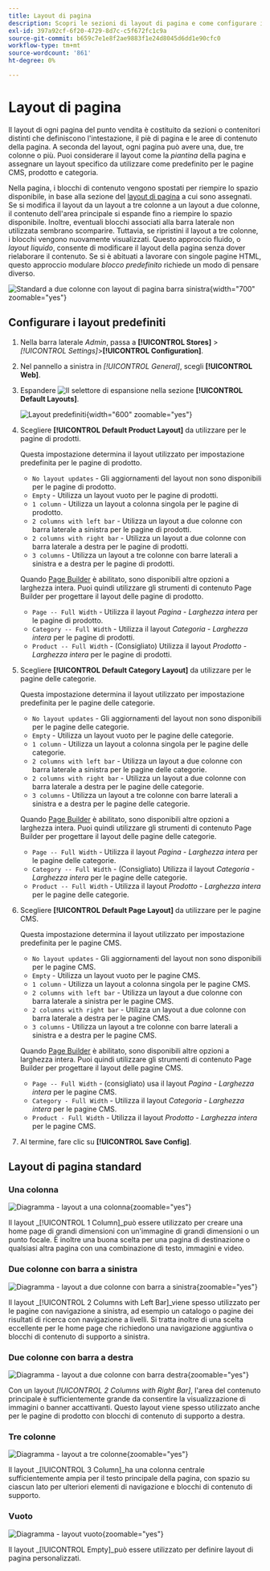 ```yaml
---
title: Layout di pagina
description: Scopri le sezioni di layout di pagina e come configurare i layout predefiniti.
exl-id: 397a92cf-6f20-4729-8d7c-c5f672fc1c9a
source-git-commit: b659c7e1e8f2ae9883f1e24d8045d6dd1e90cfc0
workflow-type: tm+mt
source-wordcount: '861'
ht-degree: 0%

---
```


# Layout di pagina

Il layout di ogni pagina del punto vendita è costituito da sezioni o contenitori distinti che definiscono l&#39;intestazione, il piè di pagina e le aree di contenuto della pagina. A seconda del layout, ogni pagina può avere una, due, tre colonne o più. Puoi considerare il layout come la _piantina_ della pagina e assegnare un layout specifico da utilizzare come predefinito per le pagine CMS, prodotto e categoria.

Nella pagina, i blocchi di contenuto vengono spostati per riempire lo spazio disponibile, in base alla sezione del [layout di pagina](layout-updates.md) a cui sono assegnati. Se si modifica il layout da un layout a tre colonne a un layout a due colonne, il contenuto dell&#39;area principale si espande fino a riempire lo spazio disponibile. Inoltre, eventuali blocchi associati alla barra laterale non utilizzata sembrano scomparire. Tuttavia, se ripristini il layout a tre colonne, i blocchi vengono nuovamente visualizzati. Questo approccio fluido, o _layout liquido_, consente di modificare il layout della pagina senza dover rielaborare il contenuto. Se si è abituati a lavorare con singole pagine HTML, questo approccio modulare _blocco predefinito_ richiede un modo di pensare diverso.

![Standard a due colonne con layout di pagina barra sinistra](./assets/storefront-2-column-ee.png){width="700" zoomable="yes"}

## Configurare i layout predefiniti

1. Nella barra laterale _Admin_, passa a **[!UICONTROL Stores]** > _[!UICONTROL Settings]_>**[!UICONTROL Configuration]**.

1. Nel pannello a sinistra in _[!UICONTROL General]_, scegli **[!UICONTROL Web]**.

1. Espandere ![Il selettore di espansione](../assets/icon-display-expand.png) nella sezione **[!UICONTROL Default Layouts]**.

   ![Layout predefiniti](./assets/web-default-layouts.png){width="600" zoomable="yes"}

1. Scegliere **[!UICONTROL Default Product Layout]** da utilizzare per le pagine di prodotti.

   Questa impostazione determina il layout utilizzato per impostazione predefinita per le pagine di prodotto.

   - `No layout updates` - Gli aggiornamenti del layout non sono disponibili per le pagine di prodotto.
   - `Empty` - Utilizza un layout vuoto per le pagine di prodotti.
   - `1 column` - Utilizza un layout a colonna singola per le pagine di prodotto.
   - `2 columns with left bar` - Utilizza un layout a due colonne con barra laterale a sinistra per le pagine di prodotti.
   - `2 columns with right bar` - Utilizza un layout a due colonne con barra laterale a destra per le pagine di prodotti.
   - `3 columns` - Utilizza un layout a tre colonne con barre laterali a sinistra e a destra per le pagine di prodotti.

   Quando [Page Builder](../page-builder/introduction.md) è abilitato, sono disponibili altre opzioni a larghezza intera. Puoi quindi utilizzare gli strumenti di contenuto Page Builder per progettare il layout delle pagine di prodotto.

   - `Page -- Full Width` - Utilizza il layout _Pagina - Larghezza intera_ per le pagine di prodotto.
   - `Category -- Full Width` - Utilizza il layout _Categoria - Larghezza intera_ per le pagine di prodotti.
   - `Product -- Full Width` - (Consigliato) Utilizza il layout _Prodotto - Larghezza intera_ per le pagine di prodotti.

1. Scegliere **[!UICONTROL Default Category Layout]** da utilizzare per le pagine delle categorie.

   Questa impostazione determina il layout utilizzato per impostazione predefinita per le pagine delle categorie.

   - `No layout updates` - Gli aggiornamenti del layout non sono disponibili per le pagine delle categorie.
   - `Empty` - Utilizza un layout vuoto per le pagine delle categorie.
   - `1 column` - Utilizza un layout a colonna singola per le pagine delle categorie.
   - `2 columns with left bar` - Utilizza un layout a due colonne con barra laterale a sinistra per le pagine delle categorie.
   - `2 columns with right bar` - Utilizza un layout a due colonne con barra laterale a destra per le pagine delle categorie.
   - `3 columns` - Utilizza un layout a tre colonne con barre laterali a sinistra e a destra per le pagine delle categorie.

   Quando [Page Builder](../page-builder/introduction.md) è abilitato, sono disponibili altre opzioni a larghezza intera. Puoi quindi utilizzare gli strumenti di contenuto Page Builder per progettare il layout delle pagine delle categorie.

   - `Page -- Full Width` - Utilizza il layout _Pagina - Larghezza intera_ per le pagine delle categorie.
   - `Category -- Full Width` - (Consigliato) Utilizza il layout _Categoria - Larghezza intera_ per le pagine delle categorie.
   - `Product -- Full Width` - Utilizza il layout _Prodotto - Larghezza intera_ per le pagine delle categorie.

1. Scegliere **[!UICONTROL Default Page Layout]** da utilizzare per le pagine CMS.

   Questa impostazione determina il layout utilizzato per impostazione predefinita per le pagine CMS.

   - `No layout updates` - Gli aggiornamenti del layout non sono disponibili per le pagine CMS.
   - `Empty` - Utilizza un layout vuoto per le pagine CMS.
   - `1 column` - Utilizza un layout a colonna singola per le pagine CMS.
   - `2 columns with left bar` - Utilizza un layout a due colonne con barra laterale a sinistra per le pagine CMS.
   - `2 columns with right bar` - Utilizza un layout a due colonne con barra laterale a destra per le pagine CMS.
   - `3 columns` - Utilizza un layout a tre colonne con barre laterali a sinistra e a destra per le pagine CMS.

   Quando [Page Builder](../page-builder/introduction.md) è abilitato, sono disponibili altre opzioni a larghezza intera. Puoi quindi utilizzare gli strumenti di contenuto Page Builder per progettare il layout delle pagine CMS.

   - `Page -- Full Width` - (consigliato) usa il layout _Pagina - Larghezza intera_ per le pagine CMS.
   - `Category - Full Width` - Utilizza il layout _Categoria - Larghezza intera_ per le pagine CMS.
   - `Product - Full Width` - Utilizza il layout _Prodotto - Larghezza intera_ per le pagine CMS.

1. Al termine, fare clic su **[!UICONTROL Save Config]**.

## Layout di pagina standard

### Una colonna

![Diagramma - layout a una colonna](./assets/layout-1-col-th.png){zoomable="yes"}

Il layout _[!UICONTROL 1 Column]_può essere utilizzato per creare una home page di grandi dimensioni con un&#39;immagine di grandi dimensioni o un punto focale. È inoltre una buona scelta per una pagina di destinazione o qualsiasi altra pagina con una combinazione di testo, immagini e video.

### Due colonne con barra a sinistra

![Diagramma - layout a due colonne con barra a sinistra](./assets/layout-2-col-lft-bar-th.png){zoomable="yes"}

Il layout _[!UICONTROL 2 Columns with Left Bar]_viene spesso utilizzato per le pagine con navigazione a sinistra, ad esempio un catalogo o pagine dei risultati di ricerca con navigazione a livelli. Si tratta inoltre di una scelta eccellente per le home page che richiedono una navigazione aggiuntiva o blocchi di contenuto di supporto a sinistra.

### Due colonne con barra a destra

![Diagramma - layout a due colonne con barra destra](./assets/layout-2-col-rt-bar-th.png){zoomable="yes"}

Con un layout _[!UICONTROL 2 Columns with Right Bar]_, l&#39;area del contenuto principale è sufficientemente grande da consentire la visualizzazione di immagini o banner accattivanti. Questo layout viene spesso utilizzato anche per le pagine di prodotto con blocchi di contenuto di supporto a destra.

### Tre colonne

![Diagramma - layout a tre colonne](./assets/layout-3-col-th.png){zoomable="yes"}

Il layout _[!UICONTROL 3 Column]_ha una colonna centrale sufficientemente ampia per il testo principale della pagina, con spazio su ciascun lato per ulteriori elementi di navigazione e blocchi di contenuto di supporto.

### Vuoto

![Diagramma - layout vuoto](./assets/layout-blank-th.png){zoomable="yes"}

Il layout _[!UICONTROL Empty]_può essere utilizzato per definire layout di pagina personalizzati.
